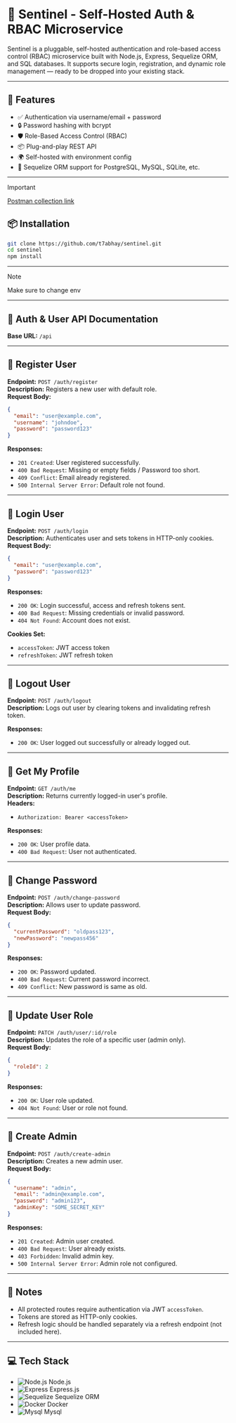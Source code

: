 # 🔐 Sentinel - Self-Hosted Auth & RBAC Microservice

Sentinel is a pluggable, self-hosted authentication and role-based access control (RBAC) microservice built with Node.js, Express, Sequelize ORM, and SQL databases. It supports secure login, registration, and dynamic role management — ready to be dropped into your existing stack.

---

## 🚀 Features

- ✅ Authentication via username/email + password  
- 🔒 Password hashing with bcrypt  
- 🛡️ Role-Based Access Control (RBAC)   
- 📦 Plug-and-play REST API  
- 🌍 Self-hosted with environment config  
- 🧱 Sequelize ORM support for PostgreSQL, MySQL, SQLite, etc.

---
> [!IMPORTANT]
> [Postman collection link ](https://postman.co/workspace/sentinel~b74589e2-12c5-41e9-9f29-24cf78d93e00/collection/19138437-d129d1df-7742-4fc3-a74c-bf90ddf70600?action=share&creator=19138437)

## 📦 Installation

```bash
git clone https://github.com/t7abhay/sentinel.git
cd sentinel
npm install
```
---

> [!NOTE]
> Make sure to change env

---

## 🔐 Auth & User API Documentation

**Base URL:** `/api`

---

## 📌 Register User

**Endpoint:** `POST /auth/register`  
**Description:** Registers a new user with default role.  
**Request Body:**
```json
{
  "email": "user@example.com",
  "username": "johndoe",
  "password": "password123"
}
```

**Responses:**

- `201 Created`: User registered successfully.
- `400 Bad Request`: Missing or empty fields / Password too short.
- `409 Conflict`: Email already registered.
- `500 Internal Server Error`: Default role not found.

---

## 📌 Login User

**Endpoint:** `POST /auth/login`  
**Description:** Authenticates user and sets tokens in HTTP-only cookies.  
**Request Body:**
```json
{
  "email": "user@example.com",
  "password": "password123"
}
```

**Responses:**

- `200 OK`: Login successful, access and refresh tokens sent.
- `400 Bad Request`: Missing credentials or invalid password.
- `404 Not Found`: Account does not exist.

**Cookies Set:**

- `accessToken`: JWT access token
- `refreshToken`: JWT refresh token

---

## 📌 Logout User

**Endpoint:** `POST /auth/logout`  
**Description:** Logs out user by clearing tokens and invalidating refresh token.

**Responses:**

- `200 OK`: User logged out successfully or already logged out.

---

## 📌 Get My Profile

**Endpoint:** `GET /auth/me`  
**Description:** Returns currently logged-in user's profile.  
**Headers:**

- `Authorization: Bearer <accessToken>`

**Responses:**

- `200 OK`: User profile data.
- `400 Bad Request`: User not authenticated.

---

## 📌 Change Password

**Endpoint:** `POST /auth/change-password`  
**Description:** Allows user to update password.  
**Request Body:**
```json
{
  "currentPassword": "oldpass123",
  "newPassword": "newpass456"
}
```

**Responses:**

- `200 OK`: Password updated.
- `400 Bad Request`: Current password incorrect.
- `409 Conflict`: New password is same as old.

---

## 📌 Update User Role

**Endpoint:** `PATCH /auth/user/:id/role`  
**Description:** Updates the role of a specific user (admin only).  
**Request Body:**
```json
{
  "roleId": 2
}
```

**Responses:**

- `200 OK`: User role updated.
- `404 Not Found`: User or role not found.

---

## 📌 Create Admin

**Endpoint:** `POST /auth/create-admin`  
**Description:** Creates a new admin user.  
**Request Body:**
```json
{
  "username": "admin",
  "email": "admin@example.com",
  "password": "admin123",
  "adminKey": "SOME_SECRET_KEY"
}
```

**Responses:**

- `201 Created`: Admin user created.
- `400 Bad Request`: User already exists.
- `403 Forbidden`: Invalid admin key.
- `500 Internal Server Error`: Admin role not configured.

---

## 🔐 Notes

- All protected routes require authentication via JWT `accessToken`.
- Tokens are stored as HTTP-only cookies.
- Refresh logic should be handled separately via a refresh endpoint (not included here).

---

## 💻 Tech Stack

- ![Node.js](https://img.shields.io/badge/Node.js-339933?logo=node.js&logoColor=white&style=flat-square) Node.js
- ![Express](https://img.shields.io/badge/Express.js-000000?logo=express&logoColor=white&style=flat-square) Express.js
- ![Sequelize](https://img.shields.io/badge/Sequelize-52B0E7?logo=sequelize&logoColor=white&style=flat-square) Sequelize ORM
- ![Docker](https://img.shields.io/badge/Docker-2496ED?logo=docker&logoColor=white&style=flat-square) Docker
- ![Mysql](https://img.shields.io/badge/MySQL-4479A1?style=for-the-badge&logo=mysql&logoColor=white&style=flat-square) Mysql
